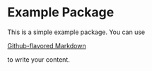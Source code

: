 # Example Package

This is a simple example package. You can use

[Github-flavored Markdown](https://guides.github.com/features/mastering-markdown/)

to write your content.
